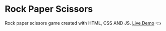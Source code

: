 # Rock Paper Scissors 
Rock paper scissors game created with HTML, CSS AND JS.
[Live Demo]() :point_left:

